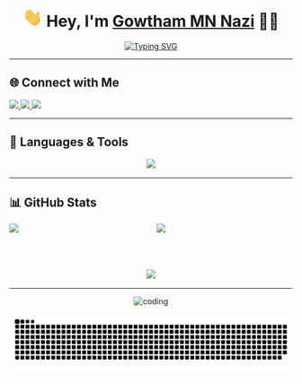 <!-- Profile Title -->
<h1 align="center">
  <img src="https://raw.githubusercontent.com/ABSphreak/ABSphreak/master/gifs/Hi.gif" width="35px" />
  Hey, I'm <a href="https://github.com/gowtham-mn-nazi">Gowtham MN Nazi</a> 👨‍💻
</h1>

<!-- Typing animation -->
<p align="center">
  <a href="https://git.io/typing-svg">
    <img src="https://readme-typing-svg.herokuapp.com?font=Fira+Code&size=25&pause=1000&color=36BCF7&center=true&vCenter=true&width=600&lines=Passionate+Developer;Full+Stack+Learner;MERN+Stack+Explorer;Open+Source+Contributor;Always+Learning+New+Things+🚀" alt="Typing SVG" />
  </a>
</p>

---

## 🌐 Connect with Me  
<a href="https://linkedin.com/in/YOUR-LINKEDIN" target="_blank">
  <img src="https://img.shields.io/badge/LinkedIn-0A66C2?style=for-the-badge&logo=linkedin&logoColor=white"/>
</a>
<a href="https://twitter.com/YOUR-TWITTER" target="_blank">
  <img src="https://img.shields.io/badge/Twitter-1DA1F2?style=for-the-badge&logo=twitter&logoColor=white"/>
</a>
<a href="mailto:your.email@example.com" target="_blank">
  <img src="https://img.shields.io/badge/Gmail-D14836?style=for-the-badge&logo=gmail&logoColor=white"/>
</a>

---

## 🚀 Languages & Tools  
<p align="center">
  <img src="https://skillicons.dev/icons?i=cpp,python,js,react,nodejs,mongodb,express,html,css,git,github,vscode&theme=light" />
</p>

---

## 📊 GitHub Stats  

<p>
  <img align="left" src="https://github-readme-stats.vercel.app/api?username=gowtham-mn-nazi&show_icons=true&theme=tokyonight&hide_border=true" width="48%"/>
  <img align="right" src="https://github-readme-streak-stats.herokuapp.com/?user=gowtham-mn-nazi&theme=tokyonight&hide_border=true" width="48%"/>
</p>
<br/><br/><br/><br/>

<p align="center">
  <img src="https://github-readme-stats.vercel.app/api/top-langs/?username=gowtham-mn-nazi&layout=compact&theme=tokyonight&hide_border=true" width="50%"/>
</p>

---

<p align="center">
  <img src="https://raw.githubusercontent.com/rahulbanerjee26/githubProfileReadmeGenerator/main/gifs/code.gif" width="400px" alt="coding"/>
</p>

![snake animation](https://raw.githubusercontent.com/Platane/snk/output/github-contribution-grid-snake.svg)
